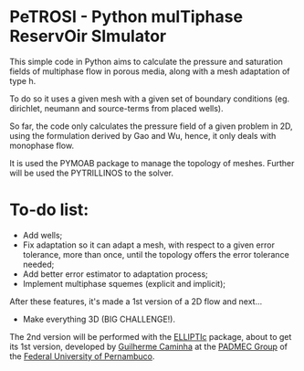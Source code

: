

# PeTROSI - Python mulTiphase ReservOir SImulator

This simple code in Python aims to calculate the pressure and saturation fields of multiphase flow in porous media, 
along with a mesh adaptation of type h. 

To do so it uses a given mesh with a given set of boundary conditions (eg. dirichlet, neumann and source-terms from placed
wells).
  
So far, the code only calculates the pressure field of a given problem in 2D, using the formulation derived by Gao and Wu,
hence, it only deals with monophase flow. 

It is used the PYMOAB package to manage the topology of meshes. Further will be used the PYTRILLINOS to the solver.

# To-do list:

- Add wells;
- Fix adaptation so it can adapt a mesh, with respect to a given error tolerance, more than once,
until the topology offers the error tolerance needed; 
- Add better error estimator to adaptation process;
- Implement multiphase squemes (explicit and implicit);

After these features, it's made a 1st version of a 2D flow and next...

- Make everything 3D (BIG CHALLENGE!).

The 2nd version will be performed with the [ELLIPTIc](https://github.com/padmec-reservoir/ELLIPTIc) package, about to get its 1st version, 
developed by [Guilherme Caminha](https://github.com/gpkc) at the [PADMEC Group](https://github.com/padmec-reservoir) of the 
[Federal University of Pernambuco](https://www.ufpe.br).
